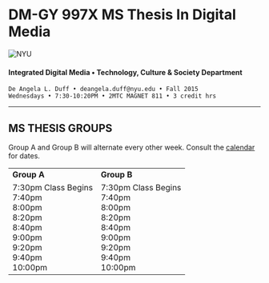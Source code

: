 # DM-GY 997X MS Thesis In Digital Media

![NYU](http://ws2.polishedsolid.com/de/nyu_soe_logo.png)
#### Integrated Digital Media • Technology, Culture & Society Department 

    De Angela L. Duff • deangela.duff@nyu.edu • Fall 2015
    Wednesdays • 7:30-10:20PM • 2MTC MAGNET 811 • 3 credit hrs

---



## MS THESIS GROUPS

Group A and Group B will alternate every other week. Consult the <a href="dm997X_ms_thesis_calendar.md">calendar</a> for dates.
<table>
<tr>
    <td><strong>Group A</strong></td>
    <td><strong>Group B</strong></td>
</tr>
<tr>
    <td>
    7:30pm Class Begins<br>
    7:40pm <strong></strong><br>
    8:00pm <strong></strong><br>
    8:20pm <strong></strong><br>
    8:40pm <strong></strong><br>
    9:00pm <strong></strong><br>
    9:20pm <strong></strong><br>
    9:40pm <strong></strong><br>
    10:00pm <strong></strong><br>
    </td>
    <td>7:30pm Class Begins<br>
    7:40pm <strong></strong><br>
    8:00pm <strong></strong><br>
    8:20pm <strong></strong><br>
    8:40pm <strong></strong><br>
    9:00pm <strong></strong><br>
    9:20pm <strong></strong><br>
    9:40pm <strong></strong><br>
    10:00pm <strong></strong><br>
    </td>
</tr>
</table>








